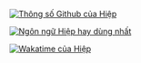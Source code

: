 [![Thông số Github của Hiệp](https://github-readme-stats.vercel.app/api?username=hiepxanh&count_private=true&show_icons=true&theme=radical&locale=vn)](https://github.com/anuraghazra/github-readme-stats)


[![Ngôn ngữ Hiệp hay dùng nhất](https://github-readme-stats.vercel.app/api/top-langs/?username=hiepxanh&layout=compact&locale=vn)](https://github.com/anuraghazra/github-readme-stats)


[![Wakatime của Hiệp](https://github-readme-stats.vercel.app/api/wakatime?username=hiepxanh)](https://github.com/anuraghazra/github-readme-stats)